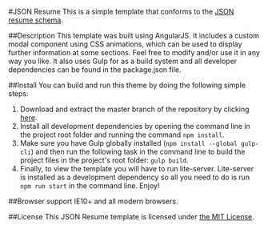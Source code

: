 #JSON Resume
This is a simple template that conforms to the [JSON resume schema](https://jsonresume.org/).

##Description
This template was built using AngularJS. It includes a custom modal component using CSS animations, which can be used to display further information at some sections. Feel free to modify and/or use it in any way you like. It also uses Gulp for as a build system and all developer dependencies can be found in the package.json file.

##Install
You can build and run this theme by doing the following simple steps:
1. Download and extract the master branch of the repository by clicking [here](https://github.com/giotiskl/JSON-Resume/archive/master.zip).
2. Install all development dependencies by opening the command line in the project root folder and running the command ````npm install````.
3. Make sure you have Gulp globally installed (````npm install --global gulp-cli````) and then run the following task in the command line to build the project files in the project's root folder: ````gulp build````.
4. Finally, to view the template you will have to run lite-server. Lite-server is installed as a development dependency so all you need to do is run ````npm run start```` in the command line.
Enjoy!

##Browser support
IE10+ and all modern browsers.

##License
This JSON Resume template is licensed under [the MIT License](https://opensource.org/licenses/MIT).
